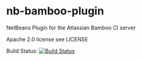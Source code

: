nb-bamboo-plugin
================

NetBeans Plugin for the Atlassian Bamboo CI server

Apache 2.0 license see LICENSE

Build Status:
[![Build Status](https://travis-ci.org/travis-ci/travis-build.png?branch=master)](https://travis-ci.org/mario-s/nb-bamboo-plugin/builds)
